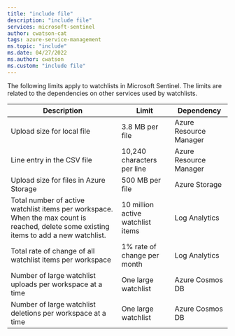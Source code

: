 ```yaml
---
title: "include file" 
description: "include file" 
services: microsoft-sentinel
author: cwatson-cat
tags: azure-service-management
ms.topic: "include"
ms.date: 04/27/2022
ms.author: cwatson
ms.custom: "include file"
---
```


The following limits apply to watchlists in Microsoft Sentinel. The limits are related to the dependencies on other services used by watchlists.

|Description                   | Limit        |Dependency|
|--|-------------------------|--------------------|
|Upload size for local file| 3.8 MB per file |Azure Resource Manager
|Line entry in the CSV file |10,240 characters per line|Azure Resource Manager|
|Upload size for files in Azure Storage |500 MB per file|Azure Storage|
|Total number of active watchlist items per workspace. When the max count is reached, delete some existing items to add a new watchlist.|10 million active watchlist items|Log Analytics|
|Total rate of change of all watchlist items per workspace|1% rate of change per month|Log Analytics|
|Number of large watchlist uploads per workspace at a time|One large watchlist|Azure Cosmos DB|
|Number of large watchlist deletions per workspace at a time|One large watchlist|Azure Cosmos DB|
